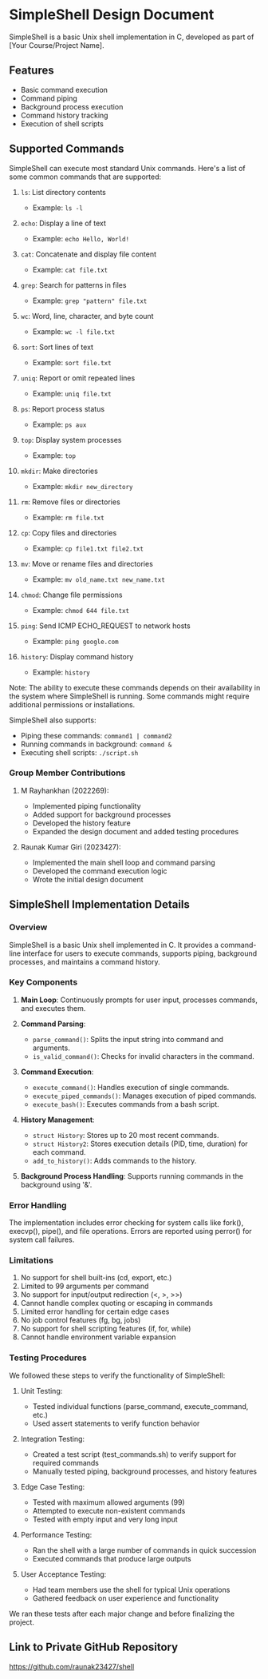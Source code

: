 # SimpleShell Design Document

SimpleShell is a basic Unix shell implementation in C, developed as part of [Your Course/Project Name].

## Features

- Basic command execution
- Command piping
- Background process execution
- Command history tracking
- Execution of shell scripts

## Supported Commands

SimpleShell can execute most standard Unix commands. Here's a list of some common commands that are supported:

1. `ls`: List directory contents
   - Example: `ls -l`

2. `echo`: Display a line of text
   - Example: `echo Hello, World!`

3. `cat`: Concatenate and display file content
   - Example: `cat file.txt`

4. `grep`: Search for patterns in files
   - Example: `grep "pattern" file.txt`

5. `wc`: Word, line, character, and byte count
   - Example: `wc -l file.txt`

6. `sort`: Sort lines of text
   - Example: `sort file.txt`

7. `uniq`: Report or omit repeated lines
   - Example: `uniq file.txt`

8. `ps`: Report process status
   - Example: `ps aux`

9. `top`: Display system processes
   - Example: `top`

10. `mkdir`: Make directories
    - Example: `mkdir new_directory`

11. `rm`: Remove files or directories
    - Example: `rm file.txt`

12. `cp`: Copy files and directories
    - Example: `cp file1.txt file2.txt`

13. `mv`: Move or rename files and directories
    - Example: `mv old_name.txt new_name.txt`

14. `chmod`: Change file permissions
    - Example: `chmod 644 file.txt`

15. `ping`: Send ICMP ECHO_REQUEST to network hosts
    - Example: `ping google.com`

16. `history`: Display command history
    - Example: `history`

Note: The ability to execute these commands depends on their availability in the system where SimpleShell is running. Some commands might require additional permissions or installations.

SimpleShell also supports:
- Piping these commands: `command1 | command2`
- Running commands in background: `command &`
- Executing shell scripts: `./script.sh`


### Group Member Contributions

1. M Rayhankhan (2022269):
   - Implemented piping functionality
   - Added support for background processes
   - Developed the history feature
   - Expanded the design document and added testing procedures


3. Raunak Kumar Giri (2023427):
   - Implemented the main shell loop and command parsing
   - Developed the command execution logic
   - Wrote the initial design document
  
     
## SimpleShell Implementation Details

### Overview
SimpleShell is a basic Unix shell implemented in C. It provides a command-line interface for users to execute commands, supports piping, background processes, and maintains a command history.

### Key Components

1. **Main Loop**: Continuously prompts for user input, processes commands, and executes them.

2. **Command Parsing**: 
   - `parse_command()`: Splits the input string into command and arguments.
   - `is_valid_command()`: Checks for invalid characters in the command.

3. **Command Execution**:
   - `execute_command()`: Handles execution of single commands.
   - `execute_piped_commands()`: Manages execution of piped commands.
   - `execute_bash()`: Executes commands from a bash script.

4. **History Management**:
   - `struct History`: Stores up to 20 most recent commands.
   - `struct History2`: Stores execution details (PID, time, duration) for each command.
   - `add_to_history()`: Adds commands to the history.

5. **Background Process Handling**: Supports running commands in the background using '&'.

### Error Handling
The implementation includes error checking for system calls like fork(), execvp(), pipe(), and file operations. Errors are reported using perror() for system call failures.

### Limitations

1. No support for shell built-ins (cd, export, etc.)
2. Limited to 99 arguments per command
3. No support for input/output redirection (<, >, >>)
4. Cannot handle complex quoting or escaping in commands
5. Limited error handling for certain edge cases
6. No job control features (fg, bg, jobs)
7. No support for shell scripting features (if, for, while)
8. Cannot handle environment variable expansion

### Testing Procedures

We followed these steps to verify the functionality of SimpleShell:

1. Unit Testing:
   - Tested individual functions (parse_command, execute_command, etc.)
   - Used assert statements to verify function behavior

2. Integration Testing:
   - Created a test script (test_commands.sh) to verify support for required commands
   - Manually tested piping, background processes, and history features

3. Edge Case Testing:
   - Tested with maximum allowed arguments (99)
   - Attempted to execute non-existent commands
   - Tested with empty input and very long input

4. Performance Testing:
   - Ran the shell with a large number of commands in quick succession
   - Executed commands that produce large outputs

5. User Acceptance Testing:
   - Had team members use the shell for typical Unix operations
   - Gathered feedback on user experience and functionality

We ran these tests after each major change and before finalizing the project.

## Link to Private GitHub Repository
https://github.com/raunak23427/shell
